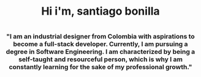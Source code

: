 <div id="header" align="center">
  <h1 align="center">Hi i'm, santiago bonilla<h1>
  <h3 align="center"> "I am an industrial designer from Colombia with aspirations to become a full-stack developer. Currently, I am pursuing a degree in Software Engineering. I am characterized by being a self-taught and resourceful person,   which is why I am constantly learning for the sake of my professional growth."  
  </h3>
</div>
<!--

---
### About me:

- 🔭 I’m currently working on ...
- 🌱 I’m currently learning ...
- 👯 I’m looking to collaborate on ...
- 🤔 I’m looking for help with ...
- 💬 Ask me about ...
- 📫 How to reach me: ...
- 😄 Pronouns: ...
- ⚡ Fun fact: ...

-->
